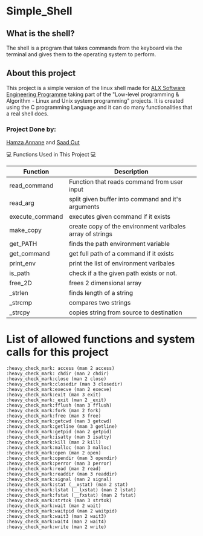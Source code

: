 # Simple_Shell 
## What is the shell?
The shell is a program that takes commands from the keyboard via the terminal and gives them to the operating system to perform.
## About this project
This project is a simple version of the linux shell made for [ALX Software Engineering Programme](https://www.alxafrica.com/software-engineering-2022) taking part of the "Low-level programming & Algorithm - Linux and Unix system programming" projects.
It is created using the C programming Language and it can do many functionalities that a real shell does.

### Project Done by:

[Hamza Annane](https://github.com/annanesec/) and [Saad Out](https://github.com/saad-out/)

:computer: Functions Used in This Project :computer:

| Function | Description |
| ----------- | ----------- |
| read_command|Function that reads command from user input|
| read_arg |split given buffer into command and it's arguments| 
| execute_command | executes given command if it exists | 
| make_copy |create copy of the environment varibales array of strings| 
| get_PATH | finds the path environment variable | 
| get_command |get full path of a command if it exists| 
| print_env | print the list of environment varibales | 
| is_path | check if a the given path exists or not. | 
| free_2D | frees 2 dimensional array | 
| _strlen | finds length of a string| 
| _strcmp | compares two strings | 
| _strcpy |copies string from source to destination |

# List of allowed functions and system calls for this project

    :heavy_check_mark: access (man 2 access)
    :heavy_check_mark: chdir (man 2 chdir)
    :heavy_check_mark:close (man 2 close)
    :heavy_check_mark:closedir (man 3 closedir)
    :heavy_check_mark:execve (man 2 execve)
    :heavy_check_mark:exit (man 3 exit)
    :heavy_check_mark:_exit (man 2 _exit)
    :heavy_check_mark:fflush (man 3 fflush)
    :heavy_check_mark:fork (man 2 fork)
    :heavy_check_mark:free (man 3 free)
    :heavy_check_mark:getcwd (man 3 getcwd)
    :heavy_check_mark:getline (man 3 getline)
    :heavy_check_mark:getpid (man 2 getpid)
    :heavy_check_mark:isatty (man 3 isatty)
    :heavy_check_mark:kill (man 2 kill)
    :heavy_check_mark:malloc (man 3 malloc)
    :heavy_check_mark:open (man 2 open)
    :heavy_check_mark:opendir (man 3 opendir)
    :heavy_check_mark:perror (man 3 perror)
    :heavy_check_mark:read (man 2 read)
    :heavy_check_mark:readdir (man 3 readdir)
    :heavy_check_mark:signal (man 2 signal)
    :heavy_check_mark:stat (__xstat) (man 2 stat)
    :heavy_check_mark:lstat (__lxstat) (man 2 lstat)
    :heavy_check_mark:fstat (__fxstat) (man 2 fstat)
    :heavy_check_mark:strtok (man 3 strtok)
    :heavy_check_mark:wait (man 2 wait)
    :heavy_check_mark:waitpid (man 2 waitpid)
    :heavy_check_mark:wait3 (man 2 wait3)
    :heavy_check_mark:wait4 (man 2 wait4)
    :heavy_check_mark:write (man 2 write)




